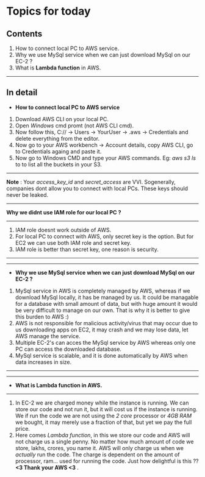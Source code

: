 # Topics for today

## Contents
1. How to connect local PC to AWS service.
2. Why we use MySql service when we can just download MySql on our EC-2 ?
3. What is **Lambda function** in AWS.
---

## In detail

* **How to connect local PC to AWS service**
1. Download AWS CLI on your local PC.
2. Open *Windows* cmd promt (not AWS CLI cmd).
3. Now follow this, C:// -> Users -> YourUser -> .aws -> Credentials and delete everything from the editor.
4. Now go to your AWS workbench -> Account details, copy AWS CLI, go to Credentials againg and paste it.
5. Now go to Windows CMD and type your AWS commands. Eg: *aws s3 ls* to to list all the buckets in your S3.
 
---
**Note** : Your *access_key_id* and *secret_access* are VVI. Sogenerally, companies dont allow you to connect with local PCs.           These keys should never be leaked.

---
**Why we didnt use IAM role for our local PC ?**

---
1. IAM role doesnt work outside of AWS.
2. For local PC to connect with AWS, only secret key is the option. But for EC2 we can use both IAM role and secret key.
3. IAM role is better than secret key, one reason is security.

---
---
* **Why we use MySql service when we can just download MySql on our EC-2 ?**
1. MySql service in AWS is completely managed by AWS, whereas if we download MySql locally, it has be managed by us.
   It could be managable for a database with small amount of data, but with huge amount it would be very difficult to manage on our own.
   That is why it is better to give this burden to AWS :)
2. AWS is not responsible for malicious activity/virus that may occur due to us downloading apps on EC2, it may crash and we may lose 
   data, let AWS manage the service.
3. Multiple EC-2's can acces the MySql service by AWS whereas only one PC can access the downloaded database.
4. MySql service is scalable, and it is done automatically by AWS when data increases in size.

---
---
* **What is **Lambda function** in AWS.**
---
1. In EC-2 we are charged money while the instance is running. We can store our code and not run it, but it will cost us
   if the instance is running. We if run the code we are not using the *2 core* processor or *4GB RAM* we bought, it may merely
   use a fraction of that, but yet we pay the full price.
2. Here comes *Lambda function*, in this we store our code and AWS will not charge us a single penny. No matter how much amount of
   code we store, lakhs, crores, you name it. AWS will only charge us when we *actually* run the code. The charge is dependent on the
   amount of processor, ram... used for running the code. Just how delightful is this ??  **<3 Thank your AWS <3** .



